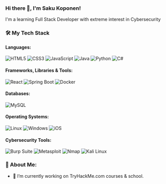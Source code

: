 ### Hi there 👋, I'm Saku Koponen!

I'm a learning Full Stack Developer with extreme interest in Cybersecurity

### 🛠️ My Tech Stack

#### Languages:
![HTML5](https://img.shields.io/badge/HTML5-E34F26?style=flat-square&logo=html5&logoColor=white)
![CSS3](https://img.shields.io/badge/CSS3-1572B6?style=flat-square&logo=css3&logoColor=white)
![JavaScript](https://img.shields.io/badge/JavaScript-323330?style=flat-square&logo=javascript&logoColor=F7DF1E)
![Java](https://img.shields.io/badge/Java-007396?style=flat-square&logo=java&logoColor=white)
![Python](https://img.shields.io/badge/Python-3776AB?style=flat-square&logo=python&logoColor=white)
![C#](https://img.shields.io/badge/C%23-239120?style=flat-square&logo=c-sharp&logoColor=white)

#### Frameworks, Libraries & Tools:
![React](https://img.shields.io/badge/React-20232A?style=flat-square&logo=react&logoColor=61DAFB)
![Spring Boot](https://img.shields.io/badge/Spring_Boot-6DB33F?style=flat-square&logo=spring-boot&logoColor=white)
![Docker](https://img.shields.io/badge/Docker-2496ED?style=flat-square&logo=docker&logoColor=white)

#### Databases:
![MySQL](https://img.shields.io/badge/MySQL-4479A1?style=flat-square&logo=mysql&logoColor=white)

#### Operating Systems:
![Linux](https://img.shields.io/badge/Linux-FCC624?style=flat-square&logo=linux&logoColor=black)
![Windows](https://img.shields.io/badge/Windows-0078D6?style=flat-square&logo=windows&logoColor=white)
![iOS](https://img.shields.io/badge/iOS-000000?style=flat-square&logo=apple&logoColor=white)

#### Cybersecurity Tools:
![Burp Suite](https://img.shields.io/badge/Burp_Suite-FF6F00?style=flat-square&logo=burp-suite&logoColor=white)
![Metasploit](https://img.shields.io/badge/Metasploit-003E54?style=flat-square&logo=metasploit&logoColor=white)
![Nmap](https://img.shields.io/badge/Nmap-005C84?style=flat-square&logo=nmap&logoColor=white)
![Kali Linux](https://img.shields.io/badge/Kali_Linux-557C94?style=flat-square&logo=kali-linux&logoColor=white)

### 🚀 About Me:
- 🔭 I’m currently working on TryHackMe.com courses & school.

